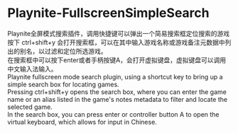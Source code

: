 # Playnite-FullscreenSimpleSearch
Playnite全屏模式搜索插件，调用快捷键可以弹出一个简易搜索框定位搜索的游戏<br>
按下 ctrl+shift+y 会打开搜索框，可以在其中输入游戏名称或游戏备注元数据中列出的别名，以过滤和定位所选游戏。<br>
在搜索框中可以按下enter或者手柄按键A，会打开虚拟键盘，虚拟键盘可以调用中文输入法输入。<br>
Playnite fullscreen mode search plugin, using a shortcut key to bring up a simple search box for locating games.<br>
Pressing ctrl+shift+y opens the search box, where you can enter the game name or an alias listed in the game's notes metadata to filter and locate the selected game.<br>
In the search box, you can press enter or controller button A to open the virtual keyboard, which allows for input in Chinese.
